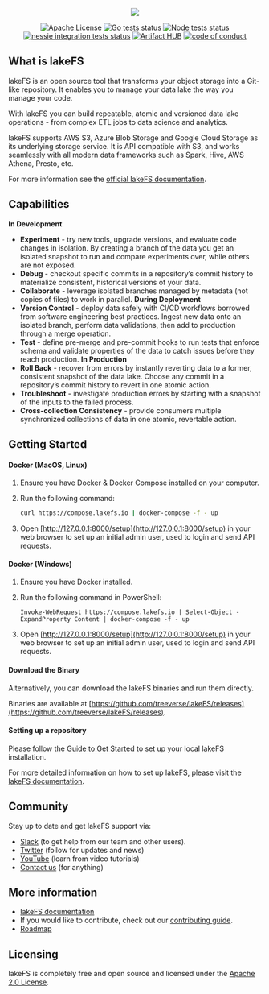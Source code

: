 <p align="center">
  <img src="docs/assets/img/logo_large.png"/>
</p>

<p align="center">
	<a href="https://raw.githubusercontent.com/treeverse/lakeFS/master/LICENSE" >
		<img src="https://img.shields.io/badge/License-Apache%202.0-blue.svg" alt="Apache License" /></a>
	<a href="https://github.com/treeverse/lakeFS/actions?query=workflow%3AGo+branch%3Amaster++">
		<img src="https://github.com/treeverse/lakeFS/workflows/Go/badge.svg?branch=master" alt="Go tests status" /></a>
	<a href="https://github.com/treeverse/lakeFS/actions?query=workflow%3ANode+branch%3Amaster++" >
		<img src="https://github.com/treeverse/lakeFS/workflows/Node/badge.svg?branch=master" alt="Node tests status" /></a>
	<a href="https://github.com/treeverse/lakeFS/actions?query=workflow%3ANessie">
		<img src="https://github.com/treeverse/lakeFS/workflows/Nessie/badge.svg" alt="nessie integration tests status" /></a>
	<a href="https://artifacthub.io/packages/search?repo=lakefs">
		<img src="https://img.shields.io/endpoint?url=https://artifacthub.io/badge/repository/lakefs" alt="Artifact HUB" /></a>
	<a href="CODE_OF_CONDUCT.md">
		<img src="https://img.shields.io/badge/Contributor%20Covenant-v2.0%20adopted-ff69b4.svg" alt="code of conduct"></a>
</p>


## What is lakeFS
lakeFS is an open source tool that transforms your object storage into a Git-like repository. It enables you to manage your data lake the way you manage your code.

With lakeFS you can build repeatable, atomic and versioned data lake operations - from complex ETL jobs to data science and analytics.

lakeFS supports AWS S3, Azure Blob Storage and Google Cloud Storage as its underlying storage service. It is API compatible with S3, and works seamlessly with all modern data frameworks such as Spark, Hive, AWS Athena, Presto, etc.


For more information see the [official lakeFS documentation](https://docs.lakefs.io).

## Capabilities

**In Development**
* **Experiment** - try new tools, upgrade versions, and evaluate code changes in isolation. By creating a branch of the data you get an isolated snapshot to run and compare experiments over, while others are not exposed. 
* **Debug** - checkout specific commits in a repository’s commit history to materialize consistent, historical versions of your data. 
* **Collaborate** - leverage isolated branches managed by metadata (not copies of files) to work in parallel.
**During Deployment**
* **Version Control** - deploy data safely with CI/CD workflows borrowed from software engineering best practices. Ingest new data onto an isolated branch, perform data validations, then add to production through a merge operation.
* **Test** - define pre-merge and pre-commit hooks to run tests that enforce schema and validate properties of the data to catch issues before they reach production.
**In Production**
* **Roll Back** - recover from errors by instantly reverting data to a former, consistent snapshot of the data lake. Choose any commit in a repository’s commit history to revert in one atomic action.
* **Troubleshoot** - investigate production errors by starting with a snapshot of the inputs to the failed process. 
* **Cross-collection Consistency** - provide consumers multiple synchronized collections of data in one atomic, revertable action. 



## Getting Started

#### Docker (MacOS, Linux)

1. Ensure you have Docker & Docker Compose installed on your computer.

2. Run the following command:

   ```bash
   curl https://compose.lakefs.io | docker-compose -f - up
   ```

3. Open [http://127.0.0.1:8000/setup](http://127.0.0.1:8000/setup) in your web browser to set up an initial admin user, used to login and send API requests.


#### Docker (Windows)

1. Ensure you have Docker installed.

2. Run the following command in PowerShell:

   ```shell script
   Invoke-WebRequest https://compose.lakefs.io | Select-Object -ExpandProperty Content | docker-compose -f - up
   ``` 

3. Open [http://127.0.0.1:8000/setup](http://127.0.0.1:8000/setup) in your web browser to set up an initial admin user, used to login and send API requests.

#### Download the Binary

Alternatively, you can download the lakeFS binaries and run them directly.

Binaries are available at [https://github.com/treeverse/lakeFS/releases](https://github.com/treeverse/lakeFS/releases).


#### Setting up a repository

Please follow the [Guide to Get Started](https://docs.lakefs.io/quickstart/repository) to set up your local lakeFS installation.

For more detailed information on how to set up lakeFS, please visit the [lakeFS documentation](https://docs.lakefs.io).

## Community

Stay up to date and get lakeFS support via:

- [Slack](https://lakefs.io/slack) (to get help from our team and other users).
- [Twitter](https://twitter.com/lakeFS) (follow for updates and news)
- [YouTube](https://lakefs.io/youtube) (learn from video tutorials)
- [Contact us](https://lakefs.io/contact-us/) (for anything)

## More information

- [lakeFS documentation](https://docs.lakefs.io)
- If you would like to contribute, check out our [contributing guide](https://docs.lakefs.io/contributing).
- [Roadmap](https://docs.lakefs.io/roadmap.html)

## Licensing

lakeFS is completely free and open source and licensed under the [Apache 2.0 License](https://www.apache.org/licenses/LICENSE-2.0).
